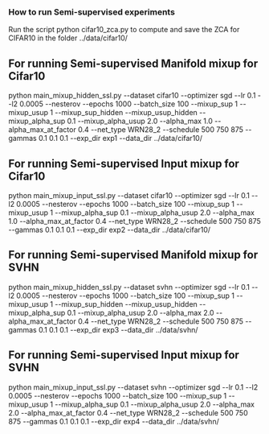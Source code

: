 
### How to run Semi-supervised experiments

Run the script python cifar10_zca.py to compute and save the ZCA for CIFAR10 in the folder ../data/cifar10/ 


## For running Semi-supervised Manifold mixup for Cifar10

python main_mixup_hidden_ssl.py  --dataset cifar10 --optimizer sgd --lr 0.1 --l2 0.0005 --nesterov --epochs 1000 --batch_size 100 --mixup_sup 1 --mixup_usup 1 --mixup_sup_hidden --mixup_usup_hidden  --mixup_alpha_sup 0.1 --mixup_alpha_usup 2.0 --alpha_max 1.0 --alpha_max_at_factor 0.4 --net_type WRN28_2 --schedule 500 750 875 --gammas 0.1 0.1 0.1 --exp_dir exp1 --data_dir ../data/cifar10/

## For running Semi-supervised Input mixup for Cifar10

python main_mixup_input_ssl.py  --dataset cifar10 --optimizer sgd --lr 0.1 --l2 0.0005 --nesterov --epochs 1000 --batch_size 100 --mixup_sup 1 --mixup_usup 1 --mixup_alpha_sup 0.1 --mixup_alpha_usup 2.0 --alpha_max 1.0 --alpha_max_at_factor 0.4 --net_type WRN28_2 --schedule 500 750 875 --gammas 0.1 0.1 0.1 --exp_dir exp2 --data_dir ../data/cifar10/


## For running Semi-supervised Manifold mixup for SVHN

python main_mixup_hidden_ssl.py  --dataset svhn --optimizer sgd --lr 0.1 --l2 0.0005 --nesterov --epochs 1000 --batch_size 100 --mixup_sup 1 --mixup_usup 1 --mixup_sup_hidden --mixup_usup_hidden  --mixup_alpha_sup 0.1 --mixup_alpha_usup 2.0 --alpha_max 2.0 --alpha_max_at_factor 0.4 --net_type WRN28_2 --schedule 500 750 875 --gammas 0.1 0.1 0.1 --exp_dir exp3 --data_dir ../data/svhn/

## For running Semi-supervised Input mixup for SVHN

python main_mixup_input_ssl.py  --dataset svhn --optimizer sgd --lr 0.1 --l2 0.0005 --nesterov --epochs 1000 --batch_size 100 --mixup_sup 1 --mixup_usup 1 --mixup_alpha_sup 0.1 --mixup_alpha_usup 2.0 --alpha_max 2.0 --alpha_max_at_factor 0.4 --net_type WRN28_2 --schedule 500 750 875 --gammas 0.1 0.1 0.1 --exp_dir exp4 --data_dir ../data/svhn/

